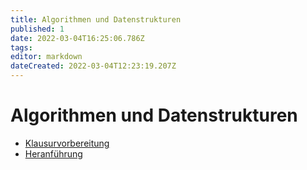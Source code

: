 ```yaml
---
title: Algorithmen und Datenstrukturen
published: 1
date: 2022-03-04T16:25:06.786Z
tags: 
editor: markdown
dateCreated: 2022-03-04T12:23:19.207Z
---
```


# Algorithmen und Datenstrukturen

- [Klausurvorbereitung](semester-4/algorithmen-und-datenstrukturen/klausurvorbereitung.md)
- [Heranführung](semester-4/algorithmen-und-datenstrukturen/heranfuehrung.md)
